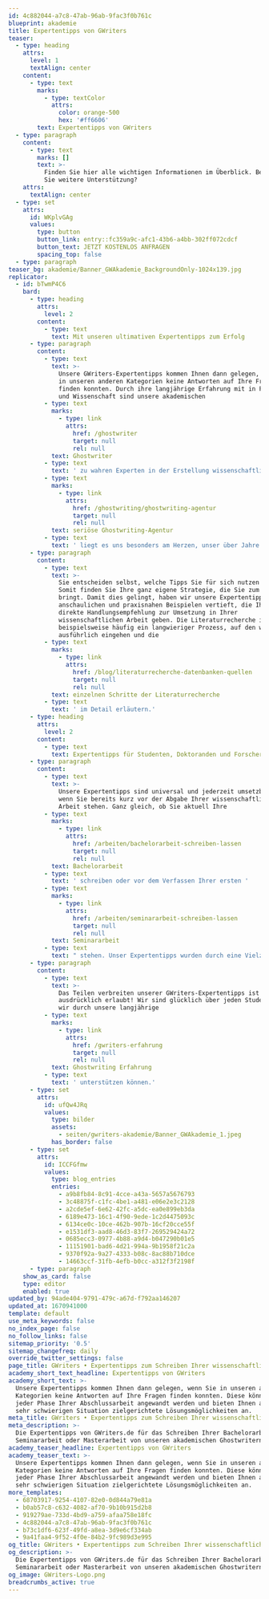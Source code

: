 ```yaml
---
id: 4c882044-a7c8-47ab-96ab-9fac3f0b761c
blueprint: akademie
title: Expertentipps von GWriters
teaser:
  - type: heading
    attrs:
      level: 1
      textAlign: center
    content:
      - type: text
        marks:
          - type: textColor
            attrs:
              color: orange-500
              hex: '#ff6606'
        text: Expertentipps von GWriters
  - type: paragraph
    content:
      - type: text
        marks: []
        text: >-
          Finden Sie hier alle wichtigen Informationen im Überblick. Benötigen
          Sie weitere Unterstützung?
    attrs:
      textAlign: center
  - type: set
    attrs:
      id: WKplvGAg
      values:
        type: button
        button_link: entry::fc359a9c-afc1-43b6-a4bb-302ff072cdcf
        button_text: JETZT KOSTENLOS ANFRAGEN
        spacing_top: false
  - type: paragraph
teaser_bg: akademie/Banner_GWAkademie_BackgroundOnly-1024x139.jpg
replicator:
  - id: bTwmP4C6
    bard:
      - type: heading
        attrs:
          level: 2
        content:
          - type: text
            text: Mit unseren ultimativen Expertentipps zum Erfolg
      - type: paragraph
        content:
          - type: text
            text: >-
              Unsere GWriters-Expertentipps kommen Ihnen dann gelegen, wenn Sie
              in unseren anderen Kategorien keine Antworten auf Ihre Fragen
              finden konnten. Durch ihre langjährige Erfahrung mit in Forschung
              und Wissenschaft sind unsere akademischen 
          - type: text
            marks:
              - type: link
                attrs:
                  href: /ghostwriter
                  target: null
                  rel: null
            text: Ghostwriter
          - type: text
            text: ' zu wahren Experten in der Erstellung wissenschaftlicher Arbeiten geworden. Als '
          - type: text
            marks:
              - type: link
                attrs:
                  href: /ghostwriting/ghostwriting-agentur
                  target: null
                  rel: null
            text: seriöse Ghostwriting-Agentur
          - type: text
            text: ' liegt es uns besonders am Herzen, unser über Jahre akkumuliertes Wissen mit unseren Kunden und Besuchern zu teilen, denn die Methodologie ist eine der wichtigsten Disziplinen während des Studiums.'
      - type: paragraph
        content:
          - type: text
            text: >-
              Sie entscheiden selbst, welche Tipps Sie für sich nutzen möchten.
              Somit finden Sie Ihre ganz eigene Strategie, die Sie zum Erfolg
              bringt. Damit dies gelingt, haben wir unsere Expertentipps mi
              anschaulichen und praxisnahen Beispielen vertieft, die Ihnen eine
              direkte Handlungsempfehlung zur Umsetzung in Ihrer
              wissenschaftlichen Arbeit geben. Die Literaturrecherche ist
              beispielsweise häufig ein langwieriger Prozess, auf den wir
              ausführlich eingehen und die 
          - type: text
            marks:
              - type: link
                attrs:
                  href: /blog/literaturrecherche-datenbanken-quellen
                  target: null
                  rel: null
            text: einzelnen Schritte der Literaturrecherche
          - type: text
            text: ' im Detail erläutern.'
      - type: heading
        attrs:
          level: 2
        content:
          - type: text
            text: Expertentipps für Studenten, Doktoranden und Forscher
      - type: paragraph
        content:
          - type: text
            text: >-
              Unsere Expertentipps sind universal und jederzeit umsetzbar auch
              wenn Sie bereits kurz vor der Abgabe Ihrer wissenschaftlichen
              Arbeit stehen. Ganz gleich, ob Sie aktuell Ihre 
          - type: text
            marks:
              - type: link
                attrs:
                  href: /arbeiten/bachelorarbeit-schreiben-lassen
                  target: null
                  rel: null
            text: Bachelorarbeit
          - type: text
            text: ' schreiben oder vor dem Verfassen Ihrer ersten '
          - type: text
            marks:
              - type: link
                attrs:
                  href: /arbeiten/seminararbeit-schreiben-lassen
                  target: null
                  rel: null
            text: Seminararbeit
          - type: text
            text: " stehen. Unser Expertentipps wurden durch eine Vielzahl von akademischen Ghostwritern zusammengetragen und in der Praxis validiert, sodass wir Ihnen die bestmögliche Unterstützung beim Verfassen Ihrer wissenschaftlichen Arbeit bieten können.\_"
      - type: paragraph
        content:
          - type: text
            text: >-
              Das Teilen verbreiten unserer GWriters-Expertentipps ist
              ausdrücklich erlaubt! Wir sind glücklich über jeden Studenten, den
              wir durch unsere langjährige 
          - type: text
            marks:
              - type: link
                attrs:
                  href: /gwriters-erfahrung
                  target: null
                  rel: null
            text: Ghostwriting Erfahrung
          - type: text
            text: ' unterstützen können.'
      - type: set
        attrs:
          id: ufQw4JRq
          values:
            type: bilder
            assets:
              - seiten/gwriters-akademie/Banner_GWAkademie_1.jpeg
            has_border: false
      - type: set
        attrs:
          id: ICCFGfmw
          values:
            type: blog_entries
            entries:
              - a9b8fb84-8c91-4cce-a43a-5657a5676793
              - 3c48875f-c1fc-4be1-a481-e06e2e3c2128
              - a2cde5ef-6e62-42fc-a5dc-ea0e899eb3da
              - 6189e473-16c1-4f90-9ede-1c2d4475093c
              - 6134ce0c-10ce-462b-907b-16cf20cce55f
              - e1531df3-aad8-46d3-83f7-269529424a72
              - 0685ecc3-0977-4b88-a9d4-b047290b01e5
              - 11151901-bad6-4d21-994a-9b1958f21c2a
              - 9370f92a-9a27-4333-b08c-8ac88b710dce
              - 14663ccf-31fb-4efb-b0cc-a312f3f2198f
      - type: paragraph
    show_as_card: false
    type: editor
    enabled: true
updated_by: 94ade404-9791-479c-a67d-f792aa146207
updated_at: 1670941000
template: default
use_meta_keywords: false
no_index_page: false
no_follow_links: false
sitemap_priority: '0.5'
sitemap_changefreq: daily
override_twitter_settings: false
page_title: GWriters • Expertentipps zum Schreiben Ihrer wissenschaftlichen Arbeit
academy_short_text_headline: Expertentipps von GWriters
academy_short_text: >-
  Unsere Expertentipps kommen Ihnen dann gelegen, wenn Sie in unseren anderen
  Kategorien keine Antworten auf Ihre Fragen finden konnten. Diese können in
  jeder Phase Ihrer Abschlussarbeit angewandt werden und bieten Ihnen auch in
  sehr schwierigen Situation zielgerichtete Lösungsmöglichkeiten an.
meta_title: GWriters • Expertentipps zum Schreiben Ihrer wissenschaftlichen Arbeit
meta_description: >-
  Die Expertentipps von GWriters.de für das Schreiben Ihrer Bachelorarbeit,
  Seminararbeit oder Masterarbeit von unseren akademischen Ghostwritern.
academy_teaser_headline: Expertentipps von GWriters
academy_teaser_text: >-
  Unsere Expertentipps kommen Ihnen dann gelegen, wenn Sie in unseren anderen
  Kategorien keine Antworten auf Ihre Fragen finden konnten. Diese können in
  jeder Phase Ihrer Abschlussarbeit angewandt werden und bieten Ihnen auch in
  sehr schwierigen Situation zielgerichtete Lösungsmöglichkeiten an.
more_templates:
  - 68703917-9254-4107-82e0-0d844a79e81a
  - b0ab57c8-c632-4082-af70-9b10b915d2b8
  - 919279ae-733d-4bd9-a759-afaa758e18fc
  - 4c882044-a7c8-47ab-96ab-9fac3f0b761c
  - b73c1df6-623f-49fd-a8ea-3d9e6cf334ab
  - 9a41faa4-9f52-4f0e-84b2-9fc989d3e995
og_title: GWriters • Expertentipps zum Schreiben Ihrer wissenschaftlichen Arbeit
og_description: >-
  Die Expertentipps von GWriters.de für das Schreiben Ihrer Bachelorarbeit,
  Seminararbeit oder Masterarbeit von unseren akademischen Ghostwritern.
og_image: GWriters-Logo.png
breadcrumbs_active: true
---
```


